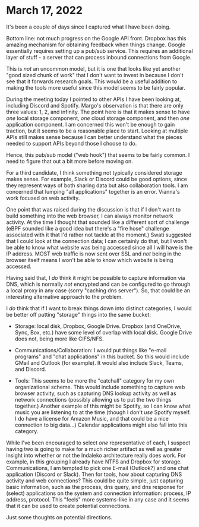 # March 17, 2022

It's been a couple of days since I captured what I have been doing.

Bottom line: not much progress on the Google API front.  Dropbox has this
amazing mechanism for obtaining feedback when things change.  Google essentially
requires setting up a pub/sub service. This requires an additional layer of
stuff - a server that can process inbound connections from Google.

This is _not_ an uncommon model, but it is one that looks like yet another "good
sized chunk of work" that I don't want to invest in because I don't see that it
forwards research goals.  This _would_ be a useful addition to making the tools
more useful since this model seems to be fairly popular.

During the meeting today I pointed to other APIs I have been looking at,
including Discord and Spotify. Margo's observation is that there are only three
values: 1, 2, and infinity.  The point here is that it makes sense to have _one_
local storage component, _one_ cloud storage component, and then _one_
application component.  I am concerned this won't be enough to gain traction,
but it seems to be a reasonable place to start.  Looking at multiple APIs still
makes sense because I can better understand what the pieces needed to support
APIs beyond those I choose to do.

Hence, this pub/sub model ("web hook") that seems to be fairly common.  I need
to figure that out a bit more before moving on.

For a third candidate, I think something not typically considered storage makes
sense.  For example, Slack or Discord could be good options, since they
represent ways of both sharing data but also collaboration tools.  I am
concerned that lumping "all applications" together is an error.  Vianna's work
focused on web activity.

One point that was raised during the discussion is that if I don't want to build
something into the web browser, I can always monitor network activity.  At the
time I thought that sounded like a different sort of challenge (eBPF sounded
like a good idea but there's a "fire hose" challenge associated with it that I'd
rather not tackle at the moment.)  Swati suggested that I could look at the
connection data; I can certainly do that, but I won't be able to know what
website was being accessed since all I will have is the IP address.  MOST web
traffic is now sent over SSL and _not_ being in the browser itself means I won't
be able to know which website is being accessed.

Having said that, I _do_ think it might be possible to capture information via
DNS, which is normally _not_ encrypted and can be configured to go through a
local proxy in any case (sorry "caching dns server").  So, that could be an
interesting alternative approach to the problem.

I _do_ think that if I want to break things down into distinct categories, I
would be better off putting "storage" things into the same bucket:

* Storage: local disk, Dropbox, Google Drive.  Dropbox (and OneDrive, Sync, Box,
  etc.) have some level of overlap with local disk.  Google Drive does not,
  being more like CIFS/NFS.

* Communications/Collaboration: I would put things like "e-mail programs" and
  "chat applications" in this bucket.  So this would include GMail and Outlook
  (for example).  It would also include Slack, Teams, and Discord.

* Tools: This seems to be more the "catchall" category for my own organizational
  scheme.  This would include something to capture web browser activity, such as
  capturing DNS lookup activity as well as network connections (possibly
  allowing us to put the two things together.)  Another example of this might be
  Spotify, so I can know what music you are listening to at the time (though I
  don't _use_ Spotify myself.  I do have a license for Amazon Music, and that
  could be a nice connection to big data...)  Calendar applications might also
  fall into this category.

While I've been encouraged to select _one_ representative of each, I suspect
having two is going to make for a much richer artifact as well as greater
insight into whether or not the Indaleko architecture really does work.  For
example, in this grouping I already have NTFS and Dropbox for storage.
Communications, I am tempted to pick one E-mail (Outlook?) and one chat
application (Discord or Slack).  Then for tools, how about capturing DNS
activity and web connections?  This could be quite simple, just capturing basic
information, such as the process, dns query, and dns response for (select)
applications on the system and connection information: process, IP address,
protocol.  This "feels" more systems-like in any case and it seems that it can
be used to create potential connections.

Just some thoughts on potential directions.
